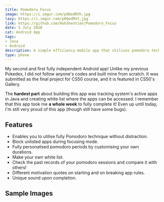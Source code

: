 ```yaml
---
title: Pomodoro Focus
image: https://i.imgur.com/p0QedRVh.jpg
lazy: https://i.imgur.com/p0QedRVt.jpg
link: https://github.com/HohShenYien/Pomodoro_Focus
date: 5 July 2020
cat: Android App
tags:
- Java
- Android
description: A simple efficiency mobile app that utilises pomodoro technique
type: phone
---
```


My second and first fully independent Android app! Unlike my previous 
<nuxt-link to="/project/pokedex"><h-link>Pokedex</h-link></nuxt-link>, I did not follow anyone's codes and built
mine from scratch. It was submitted as the final project for <h-link href="https://cs50.harvard.edu/x">CS50</h-link> course, and
it is featured in <h-link href="https://cs50.harvard.edu/x/2021/gallery/">CS50's Gallery</h-link>.

The **hardest part** about building this app was tracking system's active apps in Java and creating white list where the apps
can be accessed. I remember that this app took me **a whole week** to fully complete it! Even up until today, I'm still
very proud of this app (though still have some bugs).

## Features

* Enables you to utilise fully Pomodoro technique without distraction.
* Block unlisted apps during focusing mode.
* Fully personalised pomodoro periods by customising your own durations.
* Make your own white list.
* Check the past records of your pomodoro sessions and compare it with others!
* Different motivation quotes on starting and on breaking app rules.
* Unique sound upon completion.

<div>
<v-divider class="my-5"></v-divider>
<h2 class="text-center"> Sample Images</h2>

<br>

  <v-row>
    <v-col cols="12" md="6">
      <project-frame img="https://i.imgur.com/rX3JYoUh.jpg" lazy="https://i.imgur.com/rX3JYoUt.jpg" type="phone"></project-frame>
    </v-col>
  <v-col cols="12" md="6">
      <project-frame img="https://i.imgur.com/RHZWYBVh.jpg" lazy="https://i.imgur.com/RHZWYBVt.jpg" type="phone"></project-frame>
    </v-col>
  </v-row>
  <br>
  <br>

  <v-row>
    <v-col cols="12" md="6">
      <project-frame img="https://i.imgur.com/cueuf4dh.jpg" lazy="https://i.imgur.com/cueuf4dt.jpg" type="phone"></project-frame>
    </v-col>
  <v-col cols="12" md="6">  
      <project-frame img="https://i.imgur.com/FplLSVRh.jpg" lazy="https://i.imgur.com/FplLSVRt.jpg" type="phone"></project-frame>
    </v-col>
  </v-row>

  <v-row justify="center">
    <v-col cols="12" md="6">
      <project-frame img="https://i.imgur.com/TOio6XYh.jpg" lazy="https://i.imgur.com/TOio6XYt.jpg" type="phone"></project-frame>
    </v-col>
  </v-row>
</div>
